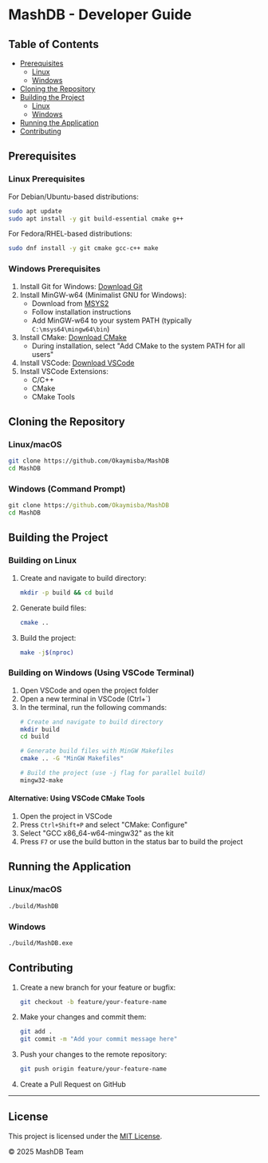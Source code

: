 # MashDB - Developer Guide

## Table of Contents

- [Prerequisites](#prerequisites)
    - [Linux](#linux-prerequisites)
    - [Windows](#windows-prerequisites)
- [Cloning the Repository](#cloning-the-repository)
- [Building the Project](#building-the-project)
    - [Linux](#building-on-linux)
    - [Windows](#building-on-windows)
- [Running the Application](#running-the-application)
- [Contributing](#contributing)

## Prerequisites

### Linux Prerequisites

For Debian/Ubuntu-based distributions:

```bash
sudo apt update
sudo apt install -y git build-essential cmake g++
```

For Fedora/RHEL-based distributions:

```bash
sudo dnf install -y git cmake gcc-c++ make
```

### Windows Prerequisites

1. Install Git for Windows: [Download Git](https://git-scm.com/download/win)
2. Install MinGW-w64 (Minimalist GNU for Windows):
    - Download from [MSYS2](https://www.msys2.org/)
    - Follow installation instructions
    - Add MinGW-w64 to your system PATH (typically `C:\msys64\mingw64\bin`)
3. Install CMake: [Download CMake](https://cmake.org/download/)
    - During installation, select "Add CMake to the system PATH for all users"
4. Install VSCode: [Download VSCode](https://code.visualstudio.com/)
5. Install VSCode Extensions:
    - C/C++
    - CMake
    - CMake Tools

## Cloning the Repository

### Linux/macOS

```bash
git clone https://github.com/Okaymisba/MashDB
cd MashDB
```

### Windows (Command Prompt)

```cmd
git clone https://github.com/Okaymisba/MashDB
cd MashDB
```

## Building the Project

### Building on Linux

1. Create and navigate to build directory:
   ```bash
   mkdir -p build && cd build
   ```

2. Generate build files:
   ```bash
   cmake ..
   ```

3. Build the project:
   ```bash
   make -j$(nproc)
   ```

### Building on Windows (Using VSCode Terminal)

1. Open VSCode and open the project folder
2. Open a new terminal in VSCode (Ctrl+`)
3. In the terminal, run the following commands:
   ```bash
   # Create and navigate to build directory
   mkdir build
   cd build
   
   # Generate build files with MinGW Makefiles
   cmake .. -G "MinGW Makefiles"
   
   # Build the project (use -j flag for parallel build)
   mingw32-make
   ```

#### Alternative: Using VSCode CMake Tools

1. Open the project in VSCode
2. Press `Ctrl+Shift+P` and select "CMake: Configure"
3. Select "GCC x86_64-w64-mingw32" as the kit
4. Press `F7` or use the build button in the status bar to build the project

## Running the Application

### Linux/macOS

```bash
./build/MashDB
```

### Windows

```bash
./build/MashDB.exe
```

## Contributing

1. Create a new branch for your feature or bugfix:
   ```bash
   git checkout -b feature/your-feature-name
   ```

2. Make your changes and commit them:
   ```bash
   git add .
   git commit -m "Add your commit message here"
   ```

3. Push your changes to the remote repository:
   ```bash
   git push origin feature/your-feature-name
   ```

4. Create a Pull Request on GitHub

---

## License

This project is licensed under the [MIT License](LICENSE).

© 2025 MashDB Team
